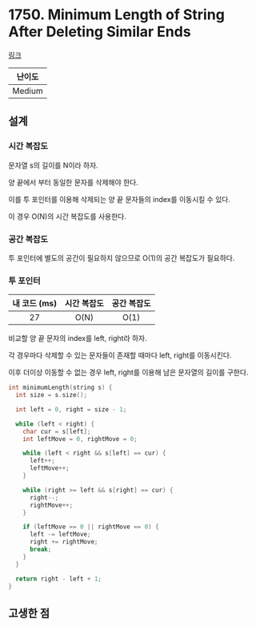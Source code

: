 # 1750. Minimum Length of String After Deleting Similar Ends

[링크](https://leetcode.com/problems/minimum-length-of-string-after-deleting-similar-ends/)

| 난이도 |
| :----: |
| Medium |

## 설계

### 시간 복잡도

문자열 s의 길이를 N이라 하자.

양 끝에서 부터 동일한 문자를 삭제해야 한다.

이를 투 포인터를 이용해 삭제되는 양 끝 문자들의 index를 이동시킬 수 있다.

이 경우 O(N)의 시간 복잡도를 사용한다.

### 공간 복잡도

투 포인터에 별도의 공간이 필요하지 않으므로 O(1)의 공간 복잡도가 필요하다.

### 투 포인터

| 내 코드 (ms) | 시간 복잡도 | 공간 복잡도 |
| :----------: | :---------: | :---------: |
|      27      |    O(N)     |    O(1)     |

비교할 양 끝 문자의 index를 left, right라 하자.

각 경우마다 삭제할 수 있는 문자들이 존재할 때마다 left, right를 이동시킨다.

이후 더이상 이동할 수 없는 경우 left, right를 이용해 남은 문자열의 길이를 구한다.

```cpp
int minimumLength(string s) {
  int size = s.size();

  int left = 0, right = size - 1;

  while (left < right) {
    char cur = s[left];
    int leftMove = 0, rightMove = 0;

    while (left < right && s[left] == cur) {
      left++;
      leftMove++;
    }

    while (right >= left && s[right] == cur) {
      right--;
      rightMove++;
    }

    if (leftMove == 0 || rightMove == 0) {
      left -= leftMove;
      right += rightMove;
      break;
    }
  }

  return right - left + 1;
}
```

## 고생한 점
